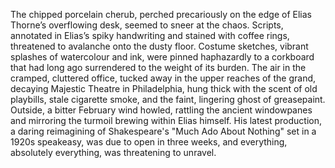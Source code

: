 The chipped porcelain cherub, perched precariously on the edge of Elias Thorne’s overflowing desk, seemed to sneer at the chaos.  Scripts, annotated in Elias’s spiky handwriting and stained with coffee rings, threatened to avalanche onto the dusty floor.  Costume sketches, vibrant splashes of watercolour and ink, were pinned haphazardly to a corkboard that had long ago surrendered to the weight of its burden. The air in the cramped, cluttered office, tucked away in the upper reaches of the grand, decaying Majestic Theatre in Philadelphia, hung thick with the scent of old playbills, stale cigarette smoke, and the faint, lingering ghost of greasepaint. Outside, a bitter February wind howled, rattling the ancient windowpanes and mirroring the turmoil brewing within Elias himself.  His latest production, a daring reimagining of  Shakespeare's "Much Ado About Nothing" set in a 1920s speakeasy, was due to open in three weeks, and everything, absolutely everything, was threatening to unravel.
